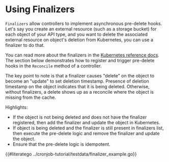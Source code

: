 # Using Finalizers

`Finalizers` allow controllers to implement asynchronous pre-delete hooks. Let's
say you create an external resource (such as a storage bucket) for each object of
your API type, and you want to delete the associated external resource
on object's deletion from Kubernetes, you can use a finalizer to do that.

You can read more about the finalizers in the [Kubernetes reference docs](https://kubernetes.io/docs/tasks/extend-kubernetes/custom-resources/custom-resource-definitions/#finalizers). The section below demonstrates how to register and trigger pre-delete hooks
in the `Reconcile` method of a controller.

The key point to note is that a finalizer causes "delete" on the object to become 
an "update" to set deletion timestamp. Presence of deletion timestamp on the object
indicates that it is being deleted. Otherwise, without finalizers, a delete
shows up as a reconcile where the object is missing from the cache.

Highlights:
- If the object is not being deleted and does not have the finalizer registered,
  then add the finalizer and update the object in Kubernetes.
- If object is being deleted and the finalizer is still present in finalizers list,
  then execute the pre-delete logic and remove the finalizer and update the
  object.
- Ensure that the pre-delete logic is idempotent.

{{#literatego ../cronjob-tutorial/testdata/finalizer_example.go}}

